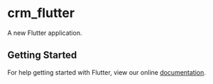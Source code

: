 # crm_flutter

A new Flutter application.

## Getting Started

For help getting started with Flutter, view our online
[documentation](https://flutter.io/).
